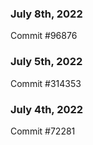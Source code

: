 ### July 8th, 2022

Commit #96876

### July 5th, 2022

Commit #314353


### July 4th, 2022

Commit #72281
